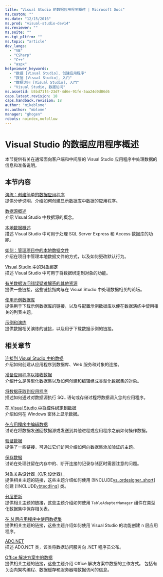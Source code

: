 ```yaml
---
title: "Visual Studio 的数据应用程序概述 | Microsoft Docs"
ms.custom: ""
ms.date: "12/15/2016"
ms.prod: "visual-studio-dev14"
ms.reviewer: ""
ms.suite: ""
ms.tgt_pltfrm: ""
ms.topic: "article"
dev_langs: 
  - "VB"
  - "CSharp"
  - "C++"
  - "aspx"
helpviewer_keywords: 
  - "数据 [Visual Studio], 创建应用程序"
  - "数据 [Visual Studio], 入门"
  - "数据访问 [Visual Studio], 入门"
  - "Visual Studio, 数据访问"
ms.assetid: b5bd71f4-23d7-4d6e-91fe-5aa24d0d06d6
caps.latest.revision: 18
caps.handback.revision: 18
author: "mikeblome"
ms.author: "mblome"
manager: "ghogen"
robots: noindex,nofollow
---
```

# Visual Studio 的数据应用程序概述
本节提供有关在通常面向客户端和中间层的 Visual Studio 应用程序中处理数据的信息和准备说明。  
  
## 本节内容  
 [演练：创建简单的数据应用程序](../Topic/Walkthrough:%20Creating%20a%20Simple%20Data%20Application.md)  
 提供分步说明，介绍如何创建显示数据库中数据的应用程序。  
  
 [数据源概述](../data-tools/add-new-data-sources.md)  
 介绍 Visual Studio 中数据源的概念。  
  
 [本地数据概述](../data-tools/local-data-overview.md)  
 描述 Visual Studio 中可用于处理 SQL Server Express 和 Access 数据库的功能。  
  
 [如何：管理项目中的本地数据文件](../data-tools/how-to-manage-local-data-files-in-your-project.md)  
 介绍在项目中管理本地数据文件的方式，以及如何更改默认行为。  
  
 [Visual Studio 中的对象绑定](../data-tools/bind-objects-in-visual-studio.md)  
 描述 Visual Studio 中可用于将数据绑定到对象的功能。  
  
 [有关数据访问错误疑难解答的其他资源](../data-tools/additional-resources-for-troubleshooting-data-access-errors.md)  
 提供一些链接，这些链接指向与在 Visual Studio 中处理数据相关的论坛。  
  
 [使用示例数据库](../data-tools/installing-database-systems-tools-and-samples.md)  
 提供用于下载示例数据库的链接，以及与配置示例数据库以便在数据演练中使用相关的列表主题。  
  
 [示例和演练](../data-tools/data-applications-samples-and-walkthroughs.md)  
 提供数据相关演练的链接，以及用于下载数据示例的链接。  
  
## 相关章节  
 [连接到 Visual Studio 中的数据](../data-tools/connecting-to-data-in-visual-studio.md)  
 介绍如何创建从应用程序到数据库、Web 服务和对象的连接。  
  
 [准备应用程序以接收数据](../Topic/Preparing%20Your%20Application%20to%20Receive%20Data.md)  
 介绍什么是类型化数据集以及如何创建和编辑组成类型化数据集的对象。  
  
 [将数据获取到应用程序](../data-tools/fetching-data-into-your-application.md)  
 描述如何通过对数据源执行 SQL 语句或存储过程将数据调入您的应用程序。  
  
 [在 Visual Studio 中将控件绑定到数据](../data-tools/bind-controls-to-data-in-visual-studio.md)  
 介绍如何在 Windows 窗体上显示数据。  
  
 [在应用程序中编辑数据](../data-tools/editing-data-in-your-application.md)  
 讨论在将数据发送回数据源或发送到其他进程或应用程序之前如何操作数据。  
  
 [验证数据](../Topic/Validating%20Data.md)  
 提供了一些链接，可通过它们访问介绍如何向数据集添加验证的主题。  
  
 [保存数据](../data-tools/saving-data.md)  
 讨论在处理驻留在内存中的、断开连接的记录存储区时需要注意的问题。  
  
 [对象关系设计器（O\/R 设计器）](../data-tools/linq-to-sql-tools-in-visual-studio2.md)  
 提供相关主题的链接，这些主题介绍如何使用 [!INCLUDE[vs_ordesigner_short](../data-tools/includes/vs_ordesigner_short_md.md)]创建 [!INCLUDE[vbtecdlinq](../data-tools/includes/vbtecdlinq_md.md)] 类。  
  
 [分层更新](../data-tools/hierarchical-update.md)  
 提供相关主题的链接，这些主题介绍如何使用 `TableAdapterManager` 组件在类型化数据集中保存相关表。  
  
 [在 N 层应用程序中使用数据集](../data-tools/work-with-datasets-in-n-tier-applications.md)  
 提供相关主题的链接，这些主题介绍如何使用 Visual Studio 的功能创建 n 层应用程序。  
  
 [ADO.NET](../Topic/ADO.NET.md)  
 描述 ADO.NET 类，该类将数据访问服务向 .NET 程序员公布。  
  
 [Office 解决方案中的数据](/office-dev/office-dev/data-in-office-solutions)  
 提供相关主题的链接，这些主题介绍 Office 解决方案中数据的工作方式。  包括有关面向架构编程、数据缓存和服务器端数据访问的信息。